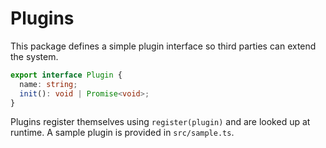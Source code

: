 # Plugins

This package defines a simple plugin interface so third parties can extend the system.

```ts
export interface Plugin {
  name: string;
  init(): void | Promise<void>;
}
```

Plugins register themselves using `register(plugin)` and are looked up at runtime.
A sample plugin is provided in `src/sample.ts`.
